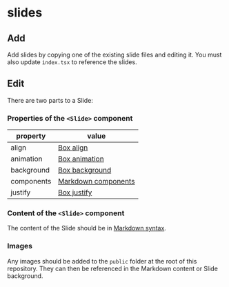 # slides


## Add

Add slides by copying one of the existing slide files and editing it. You must also update `index.tsx` to reference the slides.

## Edit

There are two parts to a Slide:

### Properties of the `<Slide>` component

| property | value |
|----------|-------|
| align | [Box align](https://v2.grommet.io/box#align) |
| animation | [Box animation](https://v2.grommet.io/box#animation) |
| background | [Box background](https://v2.grommet.io/box#background) |
| components | [Markdown components](https://v2.grommet.io/markdown#components) |
| justify | [Box justify](https://v2.grommet.io/box#justify) |

### Content of the `<Slide>` component

The content of the Slide should be in [Markdown syntax](https://www.markdownguide.org/basic-syntax).

### Images

Any images should be added to the `public` folder at the root of this repository. They can then be referenced in the Markdown content or Slide background.
